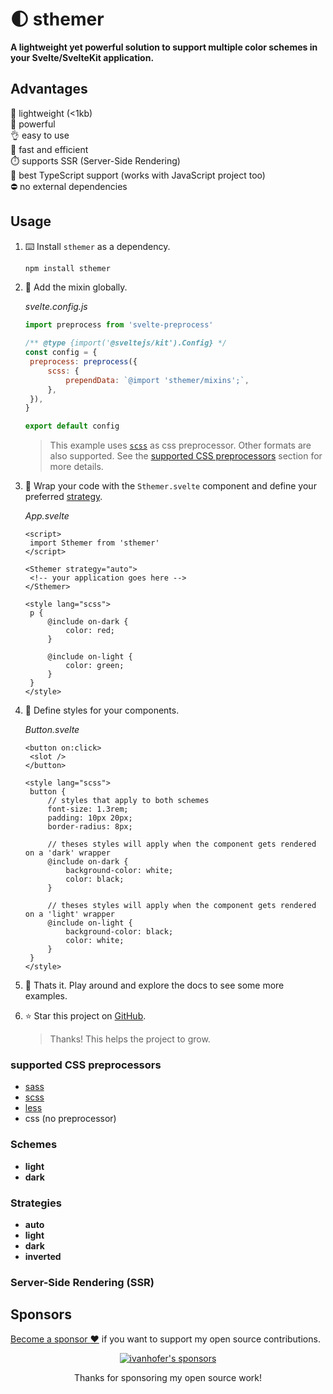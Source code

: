 # :first_quarter_moon: sthemer

**A lightweight yet powerful solution to support multiple color schemes in your Svelte/SvelteKit application.**

## Advantages

:baby_chick: lightweight (<1kb)\
:muscle: powerful\
:ok_hand: easy to use\
:running: fast and efficient\
:stopwatch: supports SSR (Server-Side Rendering)\
:safety_vest: best TypeScript support (works with JavaScript project too) \
:no_entry: no external dependencies

<!-- list of supported emojis on GitHub: https://github.com/ikatyang/emoji-cheat-sheet -->

<!-- TODO: link live demo -->

## Usage

1. :keyboard: Install `sthemer` as a dependency.

   ```bash
   npm install sthemer
   ```

2. :wrench: Add the mixin globally.

   _svelte.config.js_

   ```js
   import preprocess from 'svelte-preprocess'

   /** @type {import('@sveltejs/kit').Config} */
   const config = {
   	preprocess: preprocess({
   		scss: {
   			prependData: `@import 'sthemer/mixins';`,
   		},
   	}),
   }

   export default config
   ```

   > This example uses [`scss`](https://sass-lang.com/documentation/syntax#scss) as css preprocessor. Other formats are also supported. See the [supported CSS preprocessors](+supported-css-preprocessors) section for more details.

3. :file_folder: Wrap your code with the `Sthemer.svelte` component and define your preferred [strategy](#strategies).

   _App.svelte_

   ```svelte
   <script>
   	import Sthemer from 'sthemer'
   </script>

   <Sthemer strategy="auto">
   	<!-- your application goes here -->
   </Sthemer>

   <style lang="scss">
   	p {
   		@include on-dark {
   			color: red;
   		}

   		@include on-light {
   			color: green;
   		}
   	}
   </style>
   ```

4. :art: Define styles for your components.

   _Button.svelte_

   ```svelte
   <button on:click>
   	<slot />
   </button>

   <style lang="scss">
   	button {
   		// styles that apply to both schemes
   		font-size: 1.3rem;
   		padding: 10px 20px;
   		border-radius: 8px;

   		// theses styles will apply when the component gets rendered on a 'dark' wrapper
   		@include on-dark {
   			background-color: white;
   			color: black;
   		}

   		// theses styles will apply when the component gets rendered on a 'light' wrapper
   		@include on-light {
   			background-color: black;
   			color: white;
   		}
   	}
   </style>
   ```

5. :open_book: Thats it. Play around and explore the docs to see some more examples.

6. :star: Star this project on [GitHub](https://github.com/ivanhofer/sthemer).
   > Thanks! This helps the project to grow.

### supported CSS preprocessors

-  [sass](https://sass-lang.com/)
-  [scss](https://sass-lang.com/documentation/syntax#scss)
-  [less](https://lesscss.org/)
-  css (no preprocessor)

### Schemes

-  **light**
-  **dark**

### Strategies

-  **auto**
-  **light**
-  **dark**
-  **inverted**

### Server-Side Rendering (SSR)

## Sponsors

[Become a sponsor :heart:](https://github.com/sponsors/ivanhofer) if you want to support my open source contributions.

<p align="center">
   <a href="https://cdn.jsdelivr.net/gh/ivanhofer/sponsors/sponsorkit/sponsors.svg" title="ivanhofer's sponsors">
      <img src="https://cdn.jsdelivr.net/gh/ivanhofer/sponsors/sponsorkit/sponsors.svg" alt="ivanhofer's sponsors" />
   </a>
</p>

<p align="center">
   Thanks for sponsoring my open source work!
</p>
